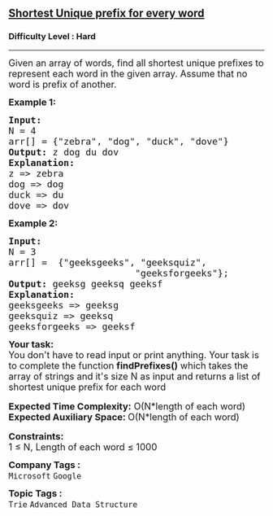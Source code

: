<h2><a href="https://www.geeksforgeeks.org/problems/shortest-unique-prefix-for-every-word/1?itm_source=geeksforgeeks&itm_medium=article&itm_campaign=bottom_sticky_on_article">Shortest Unique prefix for every word</a></h2><h3>Difficulty Level : Hard</h3><hr><div class="problems_problem_content__Xm_eO"><p><span style="font-size:18px">Given an array of words, find all shortest unique prefixes to represent each word in the given array. Assume that no word is prefix of another.</span></p>

<p><span style="font-size:18px"><strong>Example 1:</strong></span></p>

<pre><span style="font-size:18px"><strong>Input: 
</strong>N = 4
arr[] = {"zebra", "dog", "duck", "dove"}
<strong>Output: </strong>z dog du dov
<strong>Explanation: </strong>
z =&gt; zebra 
dog =&gt; dog 
duck =&gt; du 
dove =&gt; dov </span>
</pre>

<p><strong><span style="font-size:18px">Example 2:</span></strong></p>

<pre><span style="font-size:18px"><strong>Input: 
</strong>N = 3
arr[] =  {"geeksgeeks", "geeksquiz",
                       "geeksforgeeks"};
<strong>Output: </strong>geeksg geeksq geeksf
<strong>Explanation: </strong>
geeksgeeks =&gt; geeksg 
geeksquiz =&gt; geeksq 
geeksforgeeks =&gt; geeksf</span></pre>

<div><span style="font-size:18px"><strong>Your task:</strong></span></div>

<div><span style="font-size:18px">You don't have to read input or print anything. Your task is to complete the function <strong>findPrefixes()</strong> which takes the array of strings and it's size N as input and returns a list of shortest unique prefix for each word </span></div>

<div>&nbsp;</div>

<div><span style="font-size:18px"><strong>Expected Time Complexity:</strong> O(N*length of each word)</span></div>

<div><span style="font-size:18px"><strong>Expected Auxiliary Space:&nbsp;</strong>O(N*length of each word)</span></div>

<div>&nbsp;</div>

<div><span style="font-size:18px"><strong>Constraints:</strong></span></div>

<div><span style="font-size:18px">1 ≤ N, Length of each word ≤ 1000</span></div>
</div><p><span style=font-size:18px><strong>Company Tags : </strong><br><code>Microsoft</code>&nbsp;<code>Google</code>&nbsp;<br><p><span style=font-size:18px><strong>Topic Tags : </strong><br><code>Trie</code>&nbsp;<code>Advanced Data Structure</code>&nbsp;